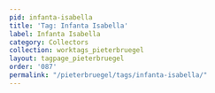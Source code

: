 ```yaml
---
pid: infanta-isabella
title: 'Tag: Infanta Isabella'
label: Infanta Isabella
category: Collectors
collection: worktags_pieterbruegel
layout: tagpage_pieterbruegel
order: '087'
permalink: "/pieterbruegel/tags/infanta-isabella/"
---
```

